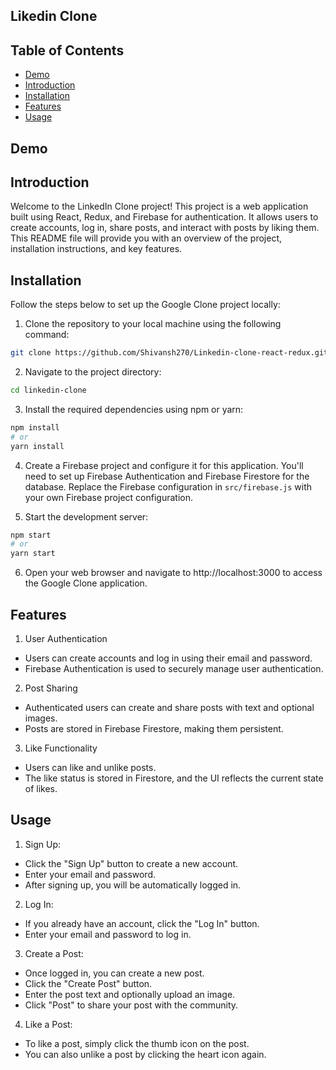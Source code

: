 
## Likedin Clone


## Table of Contents


* [Demo](#Demo)
* [Introduction](#Introduction)
* [Installation](#Installation)
* [Features](#Features)
* [Usage](#Usage)


## Demo
## Introduction

Welcome to the LinkedIn Clone project! This project is a web application built using React, Redux, and Firebase for authentication. It allows users to create accounts, log in, share posts, and interact with posts by liking them. This README file will provide you with an overview of the project, installation instructions, and key features.


## Installation

Follow the steps below to set up the Google Clone project locally:

1. Clone the repository to your local machine using the following command:

```bash
git clone https://github.com/Shivansh270/Linkedin-clone-react-redux.git
```
2. Navigate to the project directory:
```bash
cd linkedin-clone
````
3. Install the required dependencies using npm or yarn:
```bash
npm install
# or
yarn install
````
4. Create a Firebase project and configure it for this application. You'll need to set up Firebase Authentication and Firebase Firestore for the database. Replace the Firebase configuration in `src/firebase.js` with your own Firebase project configuration.


5. Start the development server:

```bash
npm start
# or
yarn start
```
6. Open your web browser and navigate to http://localhost:3000 to access the Google Clone application.


## Features
1. User Authentication
- Users can create accounts and log in using their email and password.
- Firebase Authentication is used to securely manage user authentication.
2. Post Sharing
- Authenticated users can create and share posts with text and optional images.
- Posts are stored in Firebase Firestore, making them persistent.
3. Like Functionality
- Users can like and unlike posts.
- The like status is stored in Firestore, and the UI reflects the current state of likes.

## Usage
1. Sign Up:

- Click the "Sign Up" button to create a new account.
- Enter your email and password.
- After signing up, you will be automatically logged in.
2. Log In:

- If you already have an account, click the "Log In" button.
- Enter your email and password to log in.
3. Create a Post:

- Once logged in, you can create a new post.
- Click the "Create Post" button.
- Enter the post text and optionally upload an image.
- Click "Post" to share your post with the community.
4. Like a Post:

- To like a post, simply click the thumb icon on the post.
- You can also unlike a post by clicking the heart icon again.



